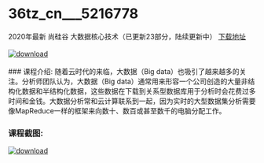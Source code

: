# 36tz_cn___5216778
2020年最新 尚硅谷 大数据核心技术（已更新23部分，陆续更新中）
[下载地址](http://www.36tz.cn/article/5216778 "下载地址")
<br/></br>[![download](http://36tz.cn/muke_img/2020_12_2-25.png "下载地址")](http://www.36tz.cn/article/5216778 "下载地址")
<br/></br>### 课程介绍:
随着云时代的来临，大数据（Big data）也吸引了越来越多的关注。分析师团队认为，大数据（Big data）通常用来形容一个公司创造的大量非结构化数据和半结构化数据，这些数据在下载到关系型数据库用于分析时会花费过多时间和金钱。大数据分析常和云计算联系到一起，因为实时的大型数据集分析需要像MapReduce一样的框架来向数十、数百或甚至数千的电脑分配工作。

### 课程截图:
[![download](http://36tz.cn/muke_img/2020_12_1-26.png "下载地址")](http://www.36tz.cn/article/5216778 "下载地址")
